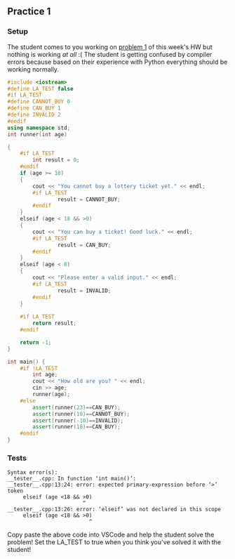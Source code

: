 ## Practice 1
### Setup
The student comes to you working on [problem 1](https://github.com/CSCI1300-StartingComputing/CSCI1300-Spring2022/blob/main/homework/homework3/homework3.md#question1) of this week's HW but nothing is working *at all* :( The student is getting confused by compiler errors because based on their experience with Python everything should be working normally.

```cpp 
#include <iostream>
#define LA_TEST false
#if LA_TEST
#define CANNOT_BUY 0
#define CAN_BUY 1
#define INVALID 2
#endif
using namespace std;
int runner(int age)

{
    #if LA_TEST
        int result = 0;
    #endif
    if (age >= 18)
    {
        cout << "You cannot buy a lottery ticket yet." << endl;
        #if LA_TEST
                result = CANNOT_BUY;
        #endif
    }
    elseif (age < 18 && >0)
    {
        cout << "You can buy a ticket! Good luck." << endl;
        #if LA_TEST
                result = CAN_BUY;
        #endif
    }
    elseif (age < 0)
    {
        cout << "Please enter a valid input." << endl;
        #if LA_TEST
                result = INVALID;
        #endif
    }
    
    #if LA_TEST
        return result;
    #endif

    return -1;
}

int main() {
    #if !LA_TEST
        int age;
        cout << "How old are you? " << endl;
        cin >> age;
        runner(age);
    #else
        assert(runner(23)==CAN_BUY);
        assert(runner(10)==CANNOT_BUY);
        assert(runner(-10)==INVALID);
        assert(runner(18)==CAN_BUY);
    #endif
}
```

### Tests
```
Syntax error(s):
__tester__.cpp: In function ‘int main()’:
__tester__.cpp:13:24: error: expected primary-expression before ‘>’ token
     elseif (age <18 && >0)
                        ^
__tester__.cpp:13:26: error: ‘elseif’ was not declared in this scope
     elseif (age <18 && >0)
                          ^
```

Copy paste the above code into VSCode and help the student solve the problem! Set the LA_TEST to true when you think you've solved it with the student!